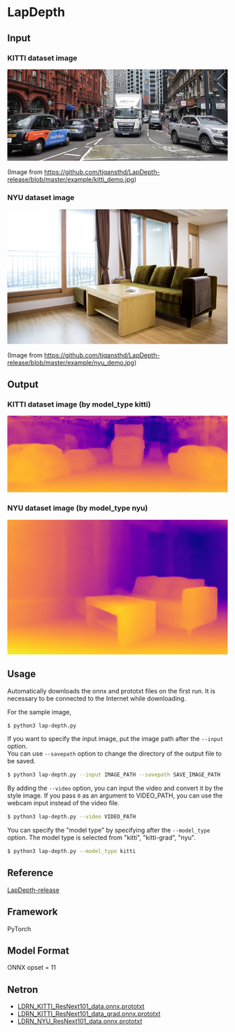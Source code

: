 # LapDepth

## Input

### KITTI dataset image

![Input](kitti_demo.jpg)

(Image from https://github.com/tjqansthd/LapDepth-release/blob/master/example/kitti_demo.jpg)

### NYU dataset image

![Input](nyu_demo.jpg)

(Image from https://github.com/tjqansthd/LapDepth-release/blob/master/example/nyu_demo.jpg)

## Output

### KITTI dataset image (by model_type kitti)

![Input](out_kitti_demo.png)

### NYU dataset image (by model_type nyu)

![Input](out_nyu_demo.png)

## Usage

Automatically downloads the onnx and prototxt files on the first run. It is necessary to be connected to the Internet
while downloading.

For the sample image,
``` bash
$ python3 lap-depth.py
```

If you want to specify the input image, put the image path after the `--input` option.  
You can use `--savepath` option to change the directory of the output file to be saved.
```bash
$ python3 lap-depth.py --input IMAGE_PATH --savepath SAVE_IMAGE_PATH
```

By adding the `--video` option, you can input the video and convert it by the style image. If you pass `0` as an
argument to VIDEO_PATH, you can use the webcam input instead of the video file.
```bash
$ python3 lap-depth.py --video VIDEO_PATH
```

You can specify the "model type" by specifying after the `--model_type` option.
The model type is selected from "kitti", "kitti-grad", "nyu".  
```bash
$ python3 lap-depth.py --model_type kitti
```

## Reference

[LapDepth-release](https://github.com/tjqansthd/LapDepth-release)

## Framework

PyTorch

## Model Format

ONNX opset = 11

## Netron

- [LDRN_KITTI_ResNext101_data.onnx.prototxt](https://netron.app/?url=https://storage.googleapis.com/ailia-models/lap-depth/LDRN_KITTI_ResNext101_data.onnx.prototxt)
- [LDRN_KITTI_ResNext101_data_grad.onnx.prototxt](https://netron.app/?url=https://storage.googleapis.com/ailia-models/lap-depth/LDRN_KITTI_ResNext101_data_grad.onnx.prototxt)
- [LDRN_NYU_ResNext101_data.onnx.prototxt](https://netron.app/?url=https://storage.googleapis.com/ailia-models/lap-depth/LDRN_NYU_ResNext101_data.onnx.prototxt)  
